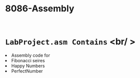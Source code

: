 # 8086-Assembly </br > </br >

# `LabProject.asm Contains` <br/ >
<li>Assembly code for
<li>Fibonacci seires</li>
<li>Happy Numbers</li>
<li>PerfectNumber</li></li>
